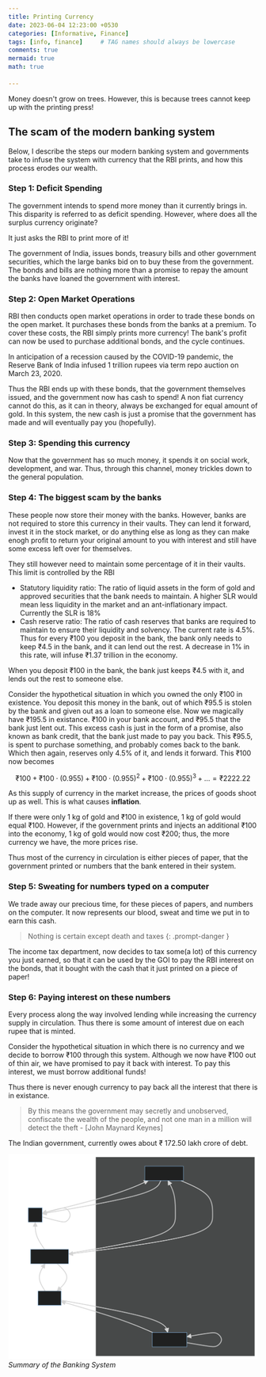 ```yaml
---
title: Printing Currency
date: 2023-06-04 12:23:00 +0530
categories: [Informative, Finance]
tags: [info, finance]     # TAG names should always be lowercase
comments: true
mermaid: true
math: true

---
```


Money doesn't grow on trees. However, this is because trees cannot keep up with the printing press!

## The scam of the modern banking system

Below, I describe the steps our modern banking system and governments take to infuse the system with currency that the RBI prints, and how this process erodes our wealth.

### Step 1: Deficit Spending

The government intends to spend more money than it currently brings in. This disparity is referred to as deficit spending. However, where does all the surplus currency originate?

It just asks the RBI to print more of it!

The government of India, issues bonds, treasury bills and other government securities, which the large banks bid on to buy these from the government. The bonds and bills are nothing more than a promise to repay the amount the banks have loaned the government with interest.

### Step 2: Open Market Operations
RBI then conducts open market operations in order to trade these bonds on the open market. It purchases these bonds from the banks at a premium. To cover these costs, the RBI simply prints more currency! The bank's profit can now be used to purchase additional bonds, and the cycle continues.

In anticipation of a recession caused by the COVID-19 pandemic, the Reserve Bank of India infused 1 trillion rupees via term repo auction on March 23, 2020.

Thus the RBI ends up with these bonds, that the government themselves issued, and the government now has cash to spend! A non fiat currency cannot do this, as it can in theory, always be exchanged for equal amount of gold. In this system, the new cash is just a promise that the government has made and will eventually pay you (hopefully).

### Step 3: Spending this currency
Now that the government has so much money, it spends it on social work, development, and war. Thus, through this channel, money trickles down to the general population.

### Step 4: The biggest scam by the banks

These people now store their money with the banks. However, banks are not required to store this currency in their vaults. They can lend it forward, invest it in the stock market, or do anything else as long as they can make enogh profit to return your original amount to you with interest and still have some excess left over for themselves.

They still however need to maintain some percentage of it in their vaults. This limit is controlled by the RBI

- Statutory liquidity ratio: The ratio of liquid assets in the form of gold and approved securities that the bank needs to maintain. A higher SLR would mean less liquidity in the market and an ant-inflationary impact. Currently the SLR is 18%
- Cash reserve ratio:  The ratio of cash reserves that banks are required to maintain to ensure their liquidity and solvency. The current rate is 4.5%. Thus for every ₹100 you deposit in the bank, the bank only needs to keep ₹4.5 in the bank, and it can lend out the rest. A decrease in 1% in this rate, will infuse ₹1.37 trillion in the economy.


When you deposit ₹100 in the bank, the bank just keeps ₹4.5 with it, and lends out the rest to someone else. 

Consider the hypothetical situation in which you owned the only ₹100 in existence. You deposit this money in the bank, out of which ₹95.5 is stolen by the bank and given out as a loan to someone else. Now we magically have ₹195.5 in existance. ₹100 in your bank account, and ₹95.5 that the bank just lent out. This excess cash is just in the form of a promise, also known as bank credit, that the bank just made to pay you back. This ₹95.5, is spent to purchase something, and probably comes back to the bank. Which then again, reserves only 4.5% of it, and lends it forward. This ₹100 now becomes

$$\text{₹}100 + \text{₹}100 \cdot (0.955) + \text{₹}100 \cdot (0.955)^2 + \text{₹}100 \cdot (0.955)^3 + \dots = \text{₹}2222.22$$

As this supply of currency in the market increase, the prices of goods shoot up as well. This is what causes **inflation**.

If there were only 1 kg of gold and ₹100 in existence, 1 kg of gold would equal ₹100. However, if the government prints and injects an additional ₹100 into the economy, 1 kg of gold would now cost ₹200; thus, the more currency we have, the more prices rise.

Thus most of the currency in circulation is either pieces of paper, that the government printed or numbers that the bank entered in their system.

### Step 5: Sweating for numbers typed on a computer

We trade away our precious time, for these pieces of papers, and numbers on the computer. It now represents our blood, sweat and time we put in to earn this cash.

> Nothing is certain except death and taxes
{: .prompt-danger }

The income tax department, now decides to tax some(a lot) of this currency you just earned, so that it can be used by the GOI to pay the RBI interest on the bonds, that it bought with the cash that it just printed on a piece of paper!


### Step 6: Paying interest on these numbers

Every process along the way involved lending while increasing the currency supply in circulation. Thus there is some amount of interest due on each rupee that is minted.

Consider the hypothetical situation in which there is no currency and we decide to borrow ₹100 through this system. Although we now have ₹100 out of thin air, we have promised to pay it back with interest. To pay this interest, we must borrow additional funds!

Thus there is never enough currency to pay back all the interest that there is in existance.

> By this means the government may secretly and unobserved, confiscate the wealth of the people, and not one man in a million will detect the theft - [John Maynard Keynes]

The Indian government, currently owes about ₹ 172.50 lakh crore of debt.

![Summary of the Banking System](/assets/images/money/banking_system.svg)
_Summary of the Banking System_
<!-- 
---
title: The banking System
---
flowchart BT
    G -- Pays back interest - -> R
    G[Government] -- Issue bonds - -> A[Swaps bonds] -- Sell to RBI - -> R[RBI]  
    R -- Pays money - -> A -- Pays Money - -> G
    G -- Spends - -> P[People]
    P --  Deposit in bank - -> B2[Lends Cash]
    B2 -- Lend and multiply - -> B2
    B2 -- Lend Money - -> P
    P --  Pay Tax - -> G
    R -- Prints Money - -> R
    subgraph Bank
        direction BT
        A ~~~ B2
    end
 -->


[1]:https://www.businesstoday.in/latest/economy-politics/story/coronovirus-scare-rbi-announces-omos-purchase-of-rs-1-lakh-crore-to-boost-liquidity-252793-2020-03-23